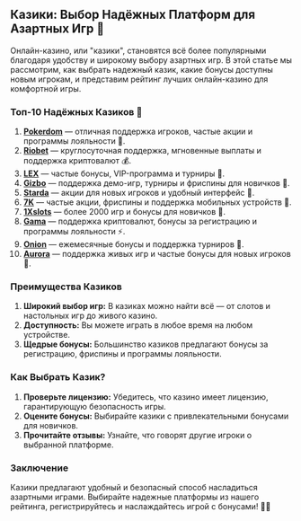 ## Казики: Выбор Надёжных Платформ для Азартных Игр 🎲

Онлайн-казино, или "казики", становятся всё более популярными благодаря удобству и широкому выбору азартных игр. В этой статье мы рассмотрим, как выбрать надежный казик, какие бонусы доступны новым игрокам, и представим рейтинг лучших онлайн-казино для комфортной игры.

### Топ-10 Надёжных Казиков 🎰

1. **[Pokerdom](https://brandplay.link/4k77v2yx)** — отличная поддержка игроков, частые акции и программы лояльности 🎁.
2. **[Riobet](https://brandplay.link/7xBLTPyj)** — круглосуточная поддержка, мгновенные выплаты и поддержка криптовалют 💰.
3. **[LEX](https://brandplay.link/zW4hdDFV)** — частые бонусы, VIP-программа и турниры 🎉.
4. **[Gizbo](https://brandplay.link/bprXw4YV)** — поддержка демо-игр, турниры и фриспины для новичков 🎰.
5. **[Starda](https://brandplay.link/fB7xwRFL)** — акции для новых игроков и удобный интерфейс 🎈.
6. **[7K](https://brandplay.link/BvQyFShp)** — частые акции, фриспины и поддержка мобильных устройств 🎯.
7. **[1Xslots](https://brandplay.link/hSB1khtr)** — более 2000 игр и бонусы для новичков 🌟.
8. **[Gama](https://brandplay.link/j6NMKsDz)** — поддержка криптовалют, бонусы за регистрацию и программы лояльности ⚡.
9. **[Onion](https://brandplay.link/zBGRVpQ9)** — ежемесячные бонусы и поддержка турниров 🎡.
10. **[Aurora](https://10trafic-stat2.com/click/668546556bcc6313411604bd/6766/13032/subaccount)** — поддержка живых игр и частые бонусы для новых игроков 💎.

### Преимущества Казиков

1. **Широкий выбор игр:** В казиках можно найти всё — от слотов и настольных игр до живого казино.
2. **Доступность:** Вы можете играть в любое время на любом устройстве.
3. **Щедрые бонусы:** Большинство казиков предлагают бонусы за регистрацию, фриспины и программы лояльности.

### Как Выбрать Казик?

1. **Проверьте лицензию:** Убедитесь, что казино имеет лицензию, гарантирующую безопасность игры.
2. **Оцените бонусы:** Выбирайте казики с привлекательными бонусами для новичков.
3. **Прочитайте отзывы:** Узнайте, что говорят другие игроки о выбранной платформе.

### Заключение

Казики предлагают удобный и безопасный способ насладиться азартными играми. Выбирайте надежные платформы из нашего рейтинга, регистрируйтесь и наслаждайтесь игрой с бонусами! 🎉💸
